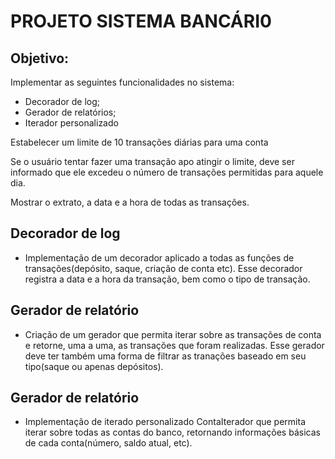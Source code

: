 # PROJETO SISTEMA BANCÁRI0

## Objetivo:
Implementar as seguintes funcionalidades no sistema:

-  Decorador de log;
-  Gerador de relatórios;
-  Iterador personalizado
  
Estabelecer um limite de 10 transações diárias para uma conta

Se o usuário tentar fazer uma transação apo atingir o limite, deve ser informado que ele excedeu o número de transações permitidas para aquele dia.

Mostrar o extrato, a data e a hora de todas as transações.

## Decorador de log
- Implementação de um decorador  aplicado a todas as funções de transações(depósito, saque, criação de conta etc). Esse decorador registra a data e a hora da transação, bem como o tipo de transação.

## Gerador de relatório

- Criação de um gerador que permita iterar sobre as transações de conta e retorne, uma a uma, as transações que foram realizadas. Esse gerador deve ter também uma forma de filtrar as tranações baseado em seu tipo(saque ou apenas depósitos).

## Gerador de relatório

- Implementação de iterado personalizado ContaIterador que permita iterar sobre todas as contas do banco, retornando informações básicas de cada conta(número, saldo atual, etc).
  
